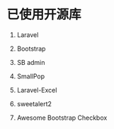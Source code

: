 # 已使用开源库

1. Laravel

2. Bootstrap

3. SB admin

4. SmallPop

5. Laravel-Excel

6. sweetalert2

7. Awesome Bootstrap Checkbox


